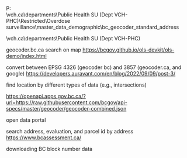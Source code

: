 P:\
\\vch.ca\departments\Public Health SU (Dept VCH-PHC)\Restricted\Overdose surveillance\master_data\_demographic\bc_geocoder_standard_address

\\vch.ca\departments\Public Health SU (Dept VCH-PHC)

geocoder.bc.ca
search on map
https://bcgov.github.io/ols-devkit/ols-demo/index.html

convert between EPSG 4326 (geocoder bc) and 3857 (geocoder.ca, and google)
https://developers.auravant.com/en/blog/2022/09/09/post-3/

find location by different types of data (e.g., intersections)

https://openapi.apps.gov.bc.ca/?url=https://raw.githubusercontent.com/bcgov/api-specs/master/geocoder/geocoder-combined.json

open data portal


search address, evaluation, and parcel id by address
https://www.bcassessment.ca/

downloading BC block number data
